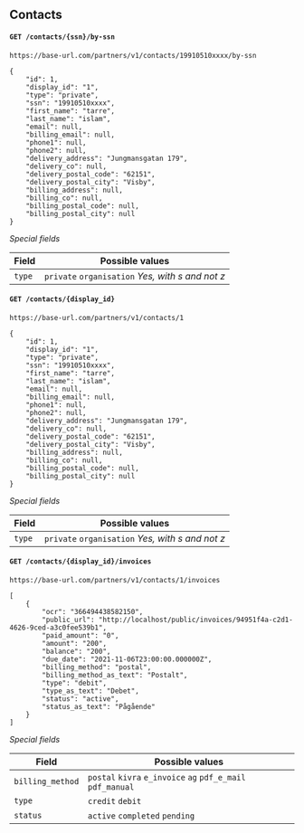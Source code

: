 ## Contacts

#### `GET /contacts/{ssn}/by-ssn`

`https://base-url.com/partners/v1/contacts/19910510xxxx/by-ssn`

```
{
    "id": 1,
    "display_id": "1",
    "type": "private",
    "ssn": "19910510xxxx",
    "first_name": "tarre",
    "last_name": "islam",
    "email": null,
    "billing_email": null,
    "phone1": null,
    "phone2": null,
    "delivery_address": "Jungmansgatan 179",
    "delivery_co": null,
    "delivery_postal_code": "62151",
    "delivery_postal_city": "Visby",
    "billing_address": null,
    "billing_co": null,
    "billing_postal_code": null,
    "billing_postal_city": null
}
```

*Special fields*

| Field  | Possible values                                  |
| ------ | ------------------------------------------------ |
| `type` | `private` `organisation` _Yes, with s and not z_ |

#### `GET /contacts/{display_id}`

`https://base-url.com/partners/v1/contacts/1`

```
{
    "id": 1,
    "display_id": "1",
    "type": "private",
    "ssn": "19910510xxxx",
    "first_name": "tarre",
    "last_name": "islam",
    "email": null,
    "billing_email": null,
    "phone1": null,
    "phone2": null,
    "delivery_address": "Jungmansgatan 179",
    "delivery_co": null,
    "delivery_postal_code": "62151",
    "delivery_postal_city": "Visby",
    "billing_address": null,
    "billing_co": null,
    "billing_postal_code": null,
    "billing_postal_city": null
}
```

*Special fields*

| Field  | Possible values                                  |
| ------ | ------------------------------------------------ |
| `type` | `private` `organisation` _Yes, with s and not z_ |

#### `GET /contacts/{display_id}/invoices`

`https://base-url.com/partners/v1/contacts/1/invoices`

```
[
    {
        "ocr": "366494438582150",
        "public_url": "http://localhost/public/invoices/94951f4a-c2d1-4626-9ced-a3c0fee539b1",
        "paid_amount": "0",
        "amount": "200",
        "balance": "200",
        "due_date": "2021-11-06T23:00:00.000000Z",
        "billing_method": "postal",
        "billing_method_as_text": "Postalt",
        "type": "debit",
        "type_as_text": "Debet",
        "status": "active",
        "status_as_text": "Pågående"
    }
]
```

*Special fields*

| Field            | Possible values                                             |
| ---------------- | ----------------------------------------------------------- |
| `billing_method` | `postal` `kivra` `e_invoice` `ag` `pdf_e_mail` `pdf_manual` |
| `type`           | `credit` `debit`                                            |
| `status`         | `active` `completed` `pending`                              |

